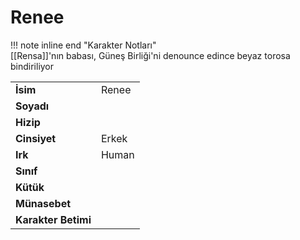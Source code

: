 # Renee   
  
!!! note inline end "Karakter Notları"  
	[[Rensa]]'nın babası, Güneş Birliği'ni denounce edince beyaz torosa bindiriliyor     
  
|  |  |  
|---|---|  
| **İsim** | Renee |  
| **Soyadı** |  |  
| **Hizip** |  |  
| **Cinsiyet** | Erkek |  
| **Irk** | Human |  
| **Sınıf** |  |  
| **Kütük** |  |  
| **Münasebet** |  |  
| **Karakter Betimi** |  |  
  
  
